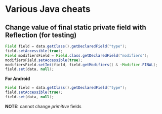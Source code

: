 # Various Java cheats
## Change value of final static private field with Reflection (for testing)<br>
```java
Field field = data.getClass().getDeclaredField("type");
field.setAccessible(true);
Field modifiersField = Field.class.getDeclaredField("modifiers");
modifiersField.setAccessible(true);
modifiersField.setInt(field, field.getModifiers() & ~Modifier.FINAL);
field.set(data, null);
```
**For Android**
```java
Field field = data.getClass().getDeclaredField("type");
field.setAccessible(true);
field.set(data, null);
```

**NOTE:** cannot change *primitive* fields

